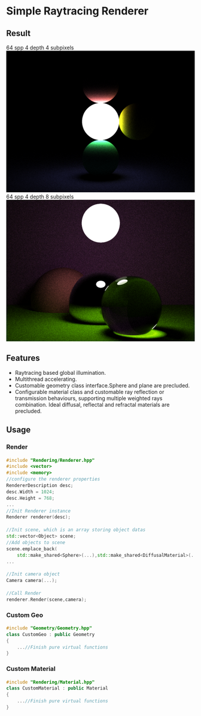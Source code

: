 # Simple Raytracing Renderer

## Result
64 spp 4 depth 4 subpixels
![](./img/1.png)
64 spp 4 depth 8 subpixels
![](./img/2.png)
## Features
  -	Raytracing based global illumination.
  - Multithread accelerating.
  - Customable geometry class interface.Sphere and plane are precluded.
  - Configurable material class and customable ray reflection or transmission behaviours, supporting multiple weighted rays combination. Ideal diffusal, reflectal and refractal materials are precluded.

## Usage

### Render
```C++
#include "Rendering/Renderer.hpp"
#include <vector>
#include <memory>
//configure the renderer properties
RendererDescription desc;
desc.Width = 1024;
desc.Height = 768;
...
//Init Renderer instance
Renderer renderer(desc);

//Init scene, which is an array storing object datas
std::vector<Object> scene;
//Add objects to scene
scene.emplace_back(
	std::make_shared<Sphere>(...),std::make_shared<DiffusalMaterial>(...));
...

//Init camera object
Camera camera(...);

//Call Render
renderer.Render(scene,camera);

```

### Custom Geo
```C++
#include "Geometry/Geometry.hpp"
class CustomGeo : public Geometry
{
	...//Finish pure virtual functions
}
```

### Custom Material
```C++
#include "Rendering/Material.hpp"
class CustomMaterial : public Material
{
	...//Finish pure virtual functions
}
```

